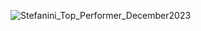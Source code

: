 ![Stefanini_Top_Performer_December2023](https://github.com/CyberCraftAnj/CyberCraftAnj/assets/145757248/e94eb4a2-269c-4e77-9812-f692addbac2a)
